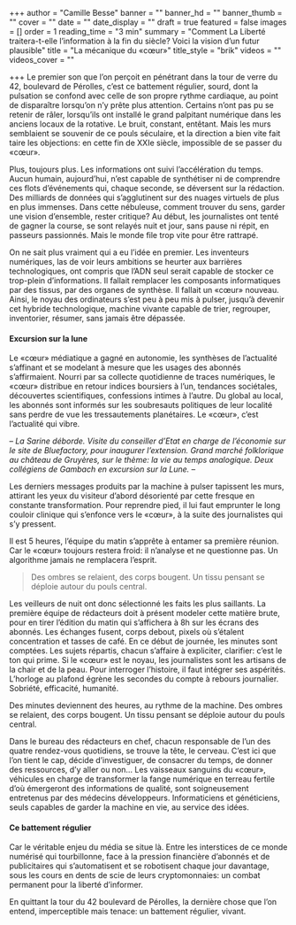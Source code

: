 +++
author = "Camille Besse"
banner = ""
banner_hd = ""
banner_thumb = ""
cover = ""
date = ""
date_display = ""
draft = true
featured = false
images = []
order = 1
reading_time = "3 min"
summary = "Comment La Liberté traitera-t-elle l’information à la fin du siècle? Voici la vision d’un futur plausible"
title = "La  mécanique  du «cœur»"
title_style = "brik"
videos = ""
videos_cover = ""

+++
Le premier son que l’on perçoit en pénétrant dans la tour de verre du 42, boulevard de Pérolles, c’est ce battement régulier, sourd, dont la pulsation se confond avec celle de son propre rythme cardiaque, au point de disparaître lorsqu’on n’y prête plus attention. Certains n’ont pas pu se retenir de râler, lorsqu’ils ont installé le grand palpitant numérique dans les anciens locaux de la rotative. Le bruit, constant, entêtant. Mais les murs semblaient se souvenir de ce pouls séculaire, et la direction a bien vite fait taire les objections: en cette fin de XXIe siècle, impossible de se passer du «cœur».

Plus, toujours plus. Les informations ont suivi l’accélération du temps. Aucun humain, aujourd’hui, n’est capable de synthétiser ni de comprendre ces flots d’événements qui, chaque seconde, se déversent sur la rédaction. Des milliards de données qui s’agglutinent sur des nuages virtuels de plus en plus immenses. Dans cette nébuleuse, comment trouver du sens, garder une vision d’ensemble, rester critique? Au début, les journalistes ont tenté de gagner la course, se sont relayés nuit et jour, sans pause ni répit, en passeurs passionnés. Mais le monde file trop vite pour être rattrapé.

On ne sait plus vraiment qui a eu l’idée en premier. Les inventeurs numériques, las de voir leurs ambitions se heurter aux barrières technologiques, ont compris que l’ADN seul serait capable de stocker ce trop-plein d’informations. Il fallait remplacer les composants informatiques par des tissus, par des organes de synthèse. Il fallait un «cœur» nouveau. Ainsi, le noyau des ordinateurs s’est peu à peu mis à pulser, jusqu’à devenir cet hybride technologique, machine vivante capable de trier, regrouper, inventorier, résumer, sans jamais être dépassée.

#### Excursion sur la lune

Le «cœur» médiatique a gagné en autonomie, les synthèses de l’actualité s’affinant et se modelant à mesure que les usages des abonnés s’affirmaient. Nourri par sa collecte quotidienne de traces numériques, le «cœur» distribue en retour indices boursiers à l’un, tendances sociétales, découvertes scientifiques, confessions intimes à l’autre. Du global au local, les abonnés sont informés sur les soubresauts politiques de leur localité sans perdre de vue les tressautements planétaires. Le «cœur», c’est l’actualité qui vibre.

_– La Sarine déborde. Visite du conseiller d’Etat en charge de l’économie sur le site de Bluefactory, pour inaugurer l’extension. Grand marché folklorique au château de Gruyères, sur le thème: la vie au temps analogique. Deux collégiens de Gambach en excursion sur la Lune. –_

Les derniers messages produits par la machine à pulser tapissent les murs, attirant les yeux du visiteur d’abord désorienté par cette fresque en constante transformation. Pour reprendre pied, il lui faut emprunter le long couloir clinique qui s’enfonce vers le «cœur», à la suite des journalistes qui s’y pressent.

Il est 5 heures, l’équipe du matin s’apprête à entamer sa première réunion. Car le «cœur» toujours restera froid: il n’analyse et ne questionne pas. Un algorithme jamais ne remplacera l’esprit.

> Des ombres se relaient, des corps bougent. Un tissu pensant se déploie autour du pouls central.

Les veilleurs de nuit ont donc sélectionné les faits les plus saillants. La première équipe de rédacteurs doit à présent modeler cette matière brute, pour en tirer l’édition du matin qui s’affichera à 8h sur les écrans des abonnés. Les échanges fusent, corps debout, pixels où s’étalent concentration et tasses de café. En ce début de journée, les minutes sont comptées. Les sujets répartis, chacun s’affaire à expliciter, clarifier: c’est le ton qui prime. Si le «cœur» est le noyau, les journalistes sont les artisans de la chair et de la peau. Pour interroger l’histoire, il faut intégrer ses aspérités. L’horloge au plafond égrène les secondes du compte à rebours journalier. Sobriété, efficacité, humanité.

Des minutes deviennent des heures, au rythme de la machine. Des ombres se relaient, des corps bougent. Un tissu pensant se déploie autour du pouls central.

Dans le bureau des rédacteurs en chef, chacun responsable de l’un des quatre rendez-vous quotidiens, se trouve la tête, le cerveau. C’est ici que l’on tient le cap, décide d’investiguer, de consacrer du temps, de donner des ressources, d’y aller ou non… Les vaisseaux sanguins du «cœur», véhicules en charge de transformer la fange numérique en terreau fertile d’où émergeront des informations de qualité, sont soigneusement entretenus par des médecins développeurs. Informaticiens et généticiens, seuls capables de garder la machine en vie, au service des idées.

#### Ce battement régulier

Car le véritable enjeu du média se situe là. Entre les interstices de ce monde numérisé qui tourbillonne, face à la pression financière d’abonnés et de publicitaires qui s’automatisent et se robotisent chaque jour davantage, sous les cours en dents de scie de leurs cryptomonnaies: un combat permanent pour la liberté d’informer.

En quittant la tour du 42 boulevard de Pérolles, la dernière chose que l’on entend, imperceptible mais tenace: un battement régulier, vivant.